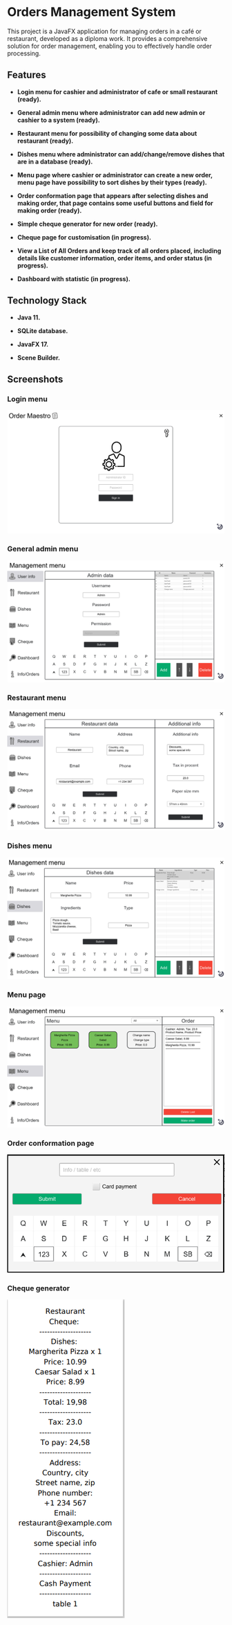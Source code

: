 # Orders Management System

This project is a JavaFX application for managing orders in a café or restaurant, developed as a diploma work. It provides a comprehensive solution for order management, enabling you to effectively handle order processing.

## Features

* **Login menu for cashier and administrator of cafe or small restaurant (ready).**

* **General admin menu where administrator can add new admin or cashier to a system (ready).**

* **Restaurant menu for possibility of changing some data about restaurant (ready).**

* **Dishes menu where administrator can add/change/remove dishes that are in a database (ready).**

* **Menu page where cashier or administrator can create a new order, menu page have possibility to sort dishes by their types (ready).**

* **Order conformation page that appears after selecting dishes and making order, that page contains some useful buttons and field for making order (ready).**

* **Simple cheque generator for new order (ready).**

* **Cheque page for customisation (in progress).**

* **View a List of All Orders and keep track of all orders placed, including details like customer information, order items, and order status (in progress).**

* **Dashboard with statistic (in progress).**

## Technology Stack

* **Java 11.**

* **SQLite database.**

* **JavaFX 17.**

* **Scene Builder.**

## Screenshots

### Login menu
![Login menu](screenshots/login-menu.PNG?raw=true "Login menu")

### General admin menu
![General admin menu](screenshots/user-info.PNG?raw=true "Admin menu")

### Restaurant menu
![Restaurant menu](screenshots/restaurant-menu.PNG?raw=true "Restaurant menu")

### Dishes menu
![Dishes menu](screenshots/dishes-menu.PNG?raw=true "Dishes menu")

### Menu page
![Menu page](screenshots/menu-page.PNG?raw=true "Menu page")

### Order conformation page
![Order conformation page](screenshots/order-conformation.PNG?raw=true "Order conformation")

### Cheque generator
![Cheque generated](screenshots/cheque-generated.PNG?raw=true "Cheque generated")
